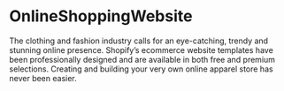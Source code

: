 # OnlineShoppingWebsite


The clothing and fashion industry calls for an eye-catching, trendy and stunning online presence. Shopify’s ecommerce website templates have been professionally designed and are available in both free and premium selections. Creating and building your very own online apparel store has never been easier.
